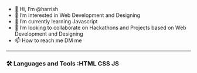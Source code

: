 - 👋 Hi, I’m @harrish
- 👀 I’m interested in Web Development and Designing 
- 🌱 I’m currently learning Javascript
- 💞️ I’m looking to collaborate on Hackathons and Projects based on Web Development and Designing
- 📫 How to reach me DM me

<!---
harrish-coder/harrish-coder is a ✨ special ✨ repository because its `README.md` (this file) appears on your GitHub profile.
You can click the Preview link to take a look at your changes.
--->
---

### :hammer_and_wrench: Languages and Tools :HTML CSS JS
